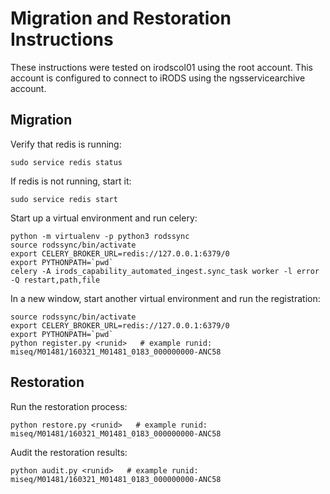# Migration and Restoration Instructions

These instructions were tested on irodscol01 using the root account.  This account is configured to connect to iRODS using the ngsservicearchive account.

## Migration

Verify that redis is running:

```sudo service redis status```

If redis is not running, start it:

```sudo service redis start```

Start up a virtual environment and run celery:

```
python -m virtualenv -p python3 rodssync
source rodssync/bin/activate
export CELERY_BROKER_URL=redis://127.0.0.1:6379/0
export PYTHONPATH=`pwd`
celery -A irods_capability_automated_ingest.sync_task worker -l error -Q restart,path,file
```

In a new window, start another virtual environment and run the registration:

```
source rodssync/bin/activate
export CELERY_BROKER_URL=redis://127.0.0.1:6379/0
export PYTHONPATH=`pwd`
python register.py <runid>   # example runid: miseq/M01481/160321_M01481_0183_000000000-ANC58
```

## Restoration

Run the restoration process:

```
python restore.py <runid>   # example runid: miseq/M01481/160321_M01481_0183_000000000-ANC58
```

Audit the restoration results:

```
python audit.py <runid>   # example runid: miseq/M01481/160321_M01481_0183_000000000-ANC58
```
